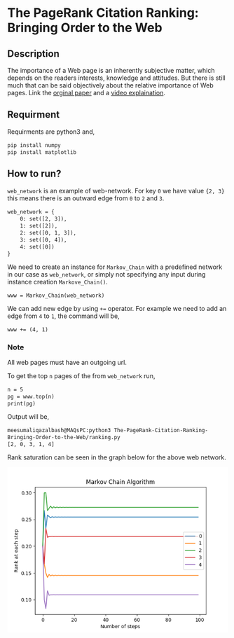 # The PageRank Citation Ranking: Bringing Order to the Web

## Description

The importance of a Web page is an inherently subjective matter, which depends on the readers interests, knowledge and attitudes. But there is still much that can be said objectively about the relative importance of Web pages. Link the [orginal paper](http://ilpubs.stanford.edu:8090/422/1/1999-66.pdf) and a [video explaination](https://www.youtube.com/watch?v=JGQe4kiPnrU).

## Requirment

Requirments are python3 and,

```console
pip install numpy
pip install matplotlib
```

## How to run?

`web_network` is an example of web-network. For key `0` we have value `{2, 3}` this means there is an outward edge from `0` to `2` and `3`.

```
web_network = {
    0: set([2, 3]),
    1: set([2]),
    2: set([0, 1, 3]),
    3: set([0, 4]),
    4: set([0])
}
```

We need to create an instance for `Markov_Chain` with a predefined network in our case as `web_network`, or simply not specifying any input during instance creation `Markove_Chain()`.

```
www = Markov_Chain(web_network)
```

We can add new edge by using `+=` operator. For example we need to add an edge from `4` to `1`, the command will be,

```
www += (4, 1)
```

### Note

All web pages must have an outgoing url.

To get the top `n` pages of the from `web_network` run,

```
n = 5
pg = www.top(n)
print(pg)
```

Output will be,

```
meesumaliqazalbash@MAQsPC:python3 The-PageRank-Citation-Ranking-Bringing-Order-to-the-Web/ranking.py
[2, 0, 3, 1, 4]
```

Rank saturation can be seen in the graph below for the above web network.

![Markov Chain Algorithim for above web network](graph.png)
